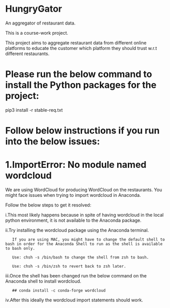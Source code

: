 # HungryGator
An aggregator of restaurant data.


This is a course-work project.

This project aims to aggregate restaurant data from different online platforms to educate the customer which platform they should trust w.r.t different restaurants.

# Please run the below command to install the Python packages for the project:

pip3 install -r stable-req.txt 


# Follow below instructions if you run into the below issues:

# 1.ImportError: No module named wordcloud

We are using WordCloud for producing WordCloud on the restaurants.
You might face issues when trying to import wordcloud in Anaconda.

 Follow the below steps to get it resolved:


   i.This most likely happens because in spite of having wordcloud in the local python environment, it is not available to the Anaconda package.


   ii.Try installing the wordcloud package using the Anaconda terminal.
      
       If you are using MAC, you might have to change the default shell to bash in order for the Anaconda Shell to run as the shell is available to bash only.
      
       Use: chsh -s /bin/bash to change the shell from zsh to bash.
       
       Use: chsh -s /bin/zsh to revert back to zsh later.


   iii.Once the shell has been changed run the below command on the Anaconda shell to install wordcloud.
       
       ## conda install -c conda-forge wordcloud


   iv.After this ideally the wordcloud import statements should work.
